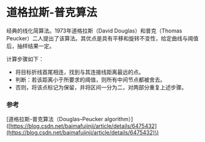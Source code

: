# 道格拉斯-普克算法

经典的线化简算法。1973年道格拉斯（David Douglas）和普克（Thomas Peucker）二人提出了该算法。其优点是具有平移和旋转不变性，给定曲线与阈值后，抽样结果一定。

计算步骤如下：

* 将目标折线首尾相连，找到与其连接线距离最远的点。
* 判断：若该距离小于所要求的阈值，则所有中间节点都被舍去。
* 否则，将该点标记为保留，并将区间一分为二，对两部分重复上述步骤。

### 参考

\[道格拉斯-普克算法（Douglas–Peucker algorithm）\]\([https://blog.csdn.net/baimafujinji/article/details/6475432](https://blog.csdn.net/baimafujinji/article/details/6475432)\)



